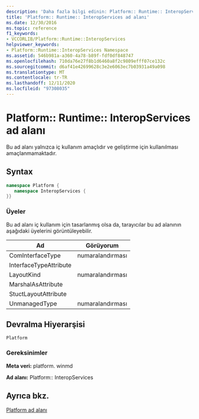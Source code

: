 ```yaml
---
description: 'Daha fazla bilgi edinin: Platform:: Runtime:: InteropServices ad alanı'
title: 'Platform:: Runtime:: InteropServices ad alanı'
ms.date: 12/30/2016
ms.topic: reference
f1_keywords:
- VCCORLIB/Platform::Runtime::InteropServices
helpviewer_keywords:
- Platform::Runtime::InteropServices Namespace
ms.assetid: 546b981a-a360-4a78-b89f-fdf0df848747
ms.openlocfilehash: 710da76e27f8b1d6460a8f2c9809efff07ce132c
ms.sourcegitcommit: d6af41e42699628c3e2e6063ec7b03931a49a098
ms.translationtype: MT
ms.contentlocale: tr-TR
ms.lasthandoff: 12/11/2020
ms.locfileid: "97308035"
---
```

# <a name="platformruntimeinteropservices-namespace"></a>Platform:: Runtime:: InteropServices ad alanı

Bu ad alanı yalnızca iç kullanım amaçlıdır ve geliştirme için kullanılması amaçlanmamaktadır.

## <a name="syntax"></a>Syntax

```cpp
namespace Platform {
   namespace InteropServices {
}}
```

### <a name="members"></a>Üyeler

Bu ad alanı iç kullanım için tasarlanmış olsa da, tarayıcılar bu ad alanının aşağıdaki üyelerini görüntüleyebilir.

|Ad|Görüyorum|
|----------|------------|
|ComInterfaceType| numaralandırması|
|InterfaceTypeAttribute||
|LayoutKind| numaralandırması|
|MarshalAsAttribute||
|StuctLayoutAttribute||
|UnmanagedType| numaralandırması|

## <a name="inheritance-hierarchy"></a>Devralma Hiyerarşisi

`Platform`

### <a name="requirements"></a>Gereksinimler

**Meta veri:** platform. winmd

**Ad alanı:** Platform:: InteropServices

## <a name="see-also"></a>Ayrıca bkz.

[Platform ad alanı](platform-namespace-c-cx.md)
